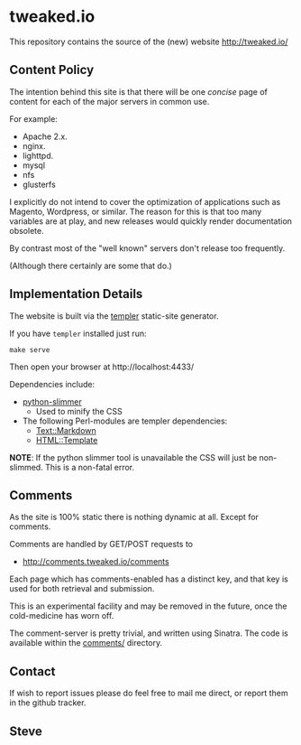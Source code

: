 tweaked.io
==========

This repository contains the source of the (new) website http://tweaked.io/


Content Policy
--------------

The intention behind this site is that there will be one *concise* page
of content for each of the major servers in common use.

For example:

* Apache 2.x.
* nginx.
* lighttpd.
* mysql
* nfs
* glusterfs

I explicitly do not intend to cover the optimization of applications
such as Magento, Wordpress, or similar.  The reason for this is that
too many variables are at play, and new releases would quickly render
documentation obsolete.

By contrast most of the "well known" servers don't release too frequently.

(Although there certainly are some that do.)


Implementation Details
----------------------

The website is built via the [templer](https://github.com/skx/templer)
static-site generator.

If you have `templer` installed just run:

    make serve

Then open your browser at http://localhost:4433/

Dependencies include:

* [python-slimmer](http://packages.debian.org/python-slimmer)
   * Used to minify the CSS
* The following Perl-modules are templer dependencies:
   * [Text::Markdown](http://packages.debian.org/libtext-markdown-perl)
   * [HTML::Template](http://packages.debian.org/libhtml-template-perl)

**NOTE**: If the python slimmer tool is unavailable the CSS will just be non-slimmed.  This is a non-fatal error.


Comments
--------

As the site is 100% static there is nothing dynamic at all.  Except for comments.

Comments are handled by GET/POST requests to

* http://comments.tweaked.io/comments

Each page which has comments-enabled has a distinct key, and that key is
used for both retrieval and submission.

This is an experimental facility and may be removed in the future, once
the cold-medicine has worn off.

The comment-server is pretty trivial, and written using Sinatra. The code
is available within the [comments/](comments/) directory.


Contact
-------

If wish to report issues please do feel free to mail me direct, or
report them in the github tracker.


Steve
--